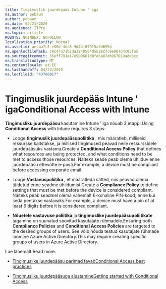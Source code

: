 ```yaml
---
title: Tingimuslik juurdepääs Intune ' iga
ms.author: pebaum
author: pebaum
ms.date: 04/21/2020
ms.audience: ITPro
ms.topic: article
ROBOTS: NOINDEX, NOFOLLOW
localization_priority: Normal
ms.assetid: aecba7c5-e86d-4ec8-9d44-679f5a3d659d
ms.openlocfilehash: c9c47d71b2da3840504d5b28c7c9e067b4c05fa5
ms.sourcegitcommit: 55eff703a17e500681d8fa6a87eb067019ade3cc
ms.translationtype: MT
ms.contentlocale: et-EE
ms.lasthandoff: 04/22/2020
ms.locfileid: "43706017"
---
```

# <a name="conditional-access-with-intune"></a><span data-ttu-id="22c21-102">Tingimuslik juurdepääs Intune ' iga</span><span class="sxs-lookup"><span data-stu-id="22c21-102">Conditional Access with Intune</span></span>

<span data-ttu-id="22c21-103">**Tingimusliku juurdepääsu** kasutamine Intune ' iga nõuab 3 etappi:</span><span class="sxs-lookup"><span data-stu-id="22c21-103">Using **Conditional Access** with Intune requires 3 steps:</span></span> 
  
- <span data-ttu-id="22c21-104">Looge **tingimuslik juurdepääsupoliitika** , mis määratleb, milliseid ressursse kaitstakse, ja millised tingimused peavad neile ressurssidele juurdepääsuks vastama.</span><span class="sxs-lookup"><span data-stu-id="22c21-104">Create a **Conditional Access Policy** that defines what resources are being protected, and what conditions need to be met to access those resources.</span></span> <span data-ttu-id="22c21-105">Näiteks seade peab olema ühilduv enne juurdepääsu ettevõtte e-posti.</span><span class="sxs-lookup"><span data-stu-id="22c21-105">For example, a device must be compliant before accessing corporate email.</span></span> 
    
- <span data-ttu-id="22c21-106">Looge **Vastavuspoliitika** , et määratleda sätted, mis peavad olema täidetud enne seadme ühildumist.</span><span class="sxs-lookup"><span data-stu-id="22c21-106">Create a **Compliance Policy** to define settings that must be met before the device is considered compliant.</span></span> <span data-ttu-id="22c21-107">Näiteks peab seadmel olema vähemalt 6-kohaline PIN-kood, enne kui seda peetakse vastavaks.</span><span class="sxs-lookup"><span data-stu-id="22c21-107">For example, a device must have a pin of at least 6 digits before it is considered compliant.</span></span> 
    
- <span data-ttu-id="22c21-108">**Nõuetele vastavuse poliitika** ja **tingimuslike juurdepääsupoliitikate** tagamine on suunatud soovitud kasutajate rühmadele.</span><span class="sxs-lookup"><span data-stu-id="22c21-108">Ensuring both **Compliance Policies** and **Conditional Access Policies** are targeted to the desired groups of users.</span></span> <span data-ttu-id="22c21-109">See võib nõuda teatud kasutajate rühmade loomine Azure Active Directory.</span><span class="sxs-lookup"><span data-stu-id="22c21-109">This may require creating specific groups of users in Azure Active Directory.</span></span> 
    
<span data-ttu-id="22c21-110">Loe lähemalt:</span><span class="sxs-lookup"><span data-stu-id="22c21-110">Read more:</span></span>
  
- [<span data-ttu-id="22c21-111">Tingimuslike juurdepääsu parimad tavad</span><span class="sxs-lookup"><span data-stu-id="22c21-111">Conditional Access best practices</span></span>](https://docs.microsoft.com/azure/active-directory/conditional-access/best-practices)
    
- [<span data-ttu-id="22c21-112">Tingimusliku juurdepääsuga alustamine</span><span class="sxs-lookup"><span data-stu-id="22c21-112">Getting started with Conditional Access </span></span>](https://docs.microsoft.com/azure/active-directory/active-directory-conditional-access-azure-portal-get-started)
    

